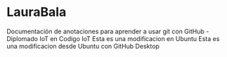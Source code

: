 # LauraBala
Documentación de anotaciones para aprender a usar git con GitHub - Diplomado IoT en Codigo IoT
Esta es una modificacion en Ubuntu
Esta es una modificacion desde Ubuntu con GitHub Desktop

